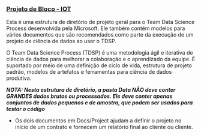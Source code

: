 ### [Projeto de Bloco - IOT]()

Esta é uma estrutura de diretório de projeto geral para o Team Data Science Process desenvolvida pela Microsoft. Ele também contém modelos para vários documentos que são recomendados como parte da execução de um projeto de ciência de dados ao usar o TDSP.

O Team Data Science Process (TDSP) é uma metodologia ágil e iterativa de ciência de dados para melhorar a colaboração e o aprendizado da equipe. É suportado por meio de uma definição de ciclo de vida, estrutura de projeto padrão, modelos de artefatos e ferramentas para ciência de dados produtiva.

**_NOTA: Nesta estrutura de diretório, a pasta Data NÃO deve conter GRANDES dados brutos ou processados. Ele deve conter apenas conjuntos de dados pequenos e de amostra, que podem ser usados ​​para testar o código_**


* Os dois documentos em Docs/Project ajudam a definir o projeto no início de um contrato e fornecem um relatório final ao cliente ou cliente.


